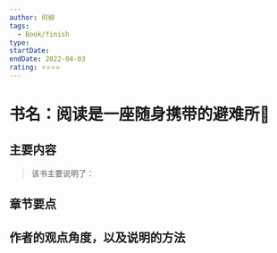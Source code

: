 ```yaml
---
author: 何柳
tags:
  - Book/finish
type: 
startDate: 
endDate: 2022-04-03
rating: ⭐⭐⭐⭐
---
```


# 书名：阅读是一座随身携带的避难所📖

## 主要内容
> 该书主要说明了：


## 章节要点
**作者的观点角度，以及说明的方法**
-




